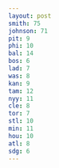 ```yaml
---
layout: post
smith: 75
johnson: 71
pit: 9
phi: 10
bal: 14
bos: 6
lad: 7
was: 8
kan: 9
tam: 12
nyy: 11
cle: 8
tor: 7
stl: 10
min: 11
hou: 10
atl: 8
sdg: 6
---
```


